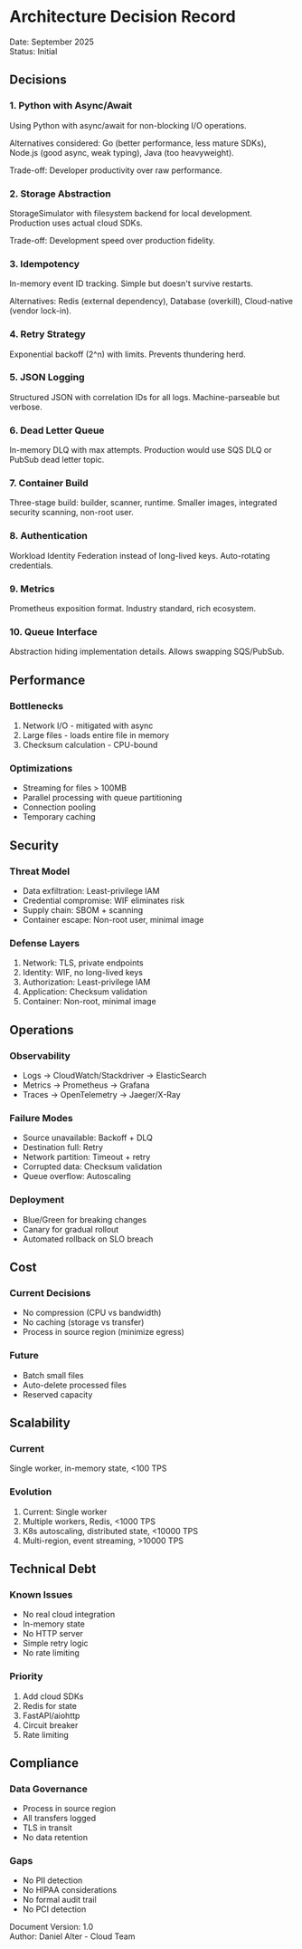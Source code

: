 # Architecture Decision Record

Date: September 2025  
Status: Initial  

## Decisions

### 1. Python with Async/Await

Using Python with async/await for non-blocking I/O operations.

Alternatives considered: Go (better performance, less mature SDKs), Node.js (good async, weak typing), Java (too heavyweight).

Trade-off: Developer productivity over raw performance.

### 2. Storage Abstraction

StorageSimulator with filesystem backend for local development. Production uses actual cloud SDKs.

Trade-off: Development speed over production fidelity.

### 3. Idempotency

In-memory event ID tracking. Simple but doesn't survive restarts.

Alternatives: Redis (external dependency), Database (overkill), Cloud-native (vendor lock-in).

### 4. Retry Strategy

Exponential backoff (2^n) with limits. Prevents thundering herd.

### 5. JSON Logging

Structured JSON with correlation IDs for all logs. Machine-parseable but verbose.

### 6. Dead Letter Queue

In-memory DLQ with max attempts. Production would use SQS DLQ or PubSub dead letter topic.

### 7. Container Build

Three-stage build: builder, scanner, runtime. Smaller images, integrated security scanning, non-root user.

### 8. Authentication

Workload Identity Federation instead of long-lived keys. Auto-rotating credentials.

### 9. Metrics

Prometheus exposition format. Industry standard, rich ecosystem.

### 10. Queue Interface

Abstraction hiding implementation details. Allows swapping SQS/PubSub.

## Performance

### Bottlenecks

1. Network I/O - mitigated with async
2. Large files - loads entire file in memory
3. Checksum calculation - CPU-bound

### Optimizations

- Streaming for files > 100MB
- Parallel processing with queue partitioning
- Connection pooling
- Temporary caching

## Security

### Threat Model

- Data exfiltration: Least-privilege IAM
- Credential compromise: WIF eliminates risk
- Supply chain: SBOM + scanning
- Container escape: Non-root user, minimal image

### Defense Layers

1. Network: TLS, private endpoints
2. Identity: WIF, no long-lived keys
3. Authorization: Least-privilege IAM
4. Application: Checksum validation
5. Container: Non-root, minimal image

## Operations

### Observability

- Logs → CloudWatch/Stackdriver → ElasticSearch
- Metrics → Prometheus → Grafana
- Traces → OpenTelemetry → Jaeger/X-Ray

### Failure Modes

- Source unavailable: Backoff + DLQ
- Destination full: Retry
- Network partition: Timeout + retry
- Corrupted data: Checksum validation
- Queue overflow: Autoscaling

### Deployment

- Blue/Green for breaking changes
- Canary for gradual rollout
- Automated rollback on SLO breach

## Cost

### Current Decisions

- No compression (CPU vs bandwidth)
- No caching (storage vs transfer)
- Process in source region (minimize egress)

### Future

- Batch small files
- Auto-delete processed files
- Reserved capacity

## Scalability

### Current

Single worker, in-memory state, <100 TPS

### Evolution

1. Current: Single worker
2. Multiple workers, Redis, <1000 TPS
3. K8s autoscaling, distributed state, <10000 TPS
4. Multi-region, event streaming, >10000 TPS

## Technical Debt

### Known Issues

- No real cloud integration
- In-memory state
- No HTTP server
- Simple retry logic
- No rate limiting

### Priority

1. Add cloud SDKs
2. Redis for state
3. FastAPI/aiohttp
4. Circuit breaker
5. Rate limiting

## Compliance

### Data Governance

- Process in source region
- All transfers logged
- TLS in transit
- No data retention

### Gaps

- No PII detection
- No HIPAA considerations
- No formal audit trail
- No PCI detection

Document Version: 1.0  
Author: Daniel Alter - Cloud Team